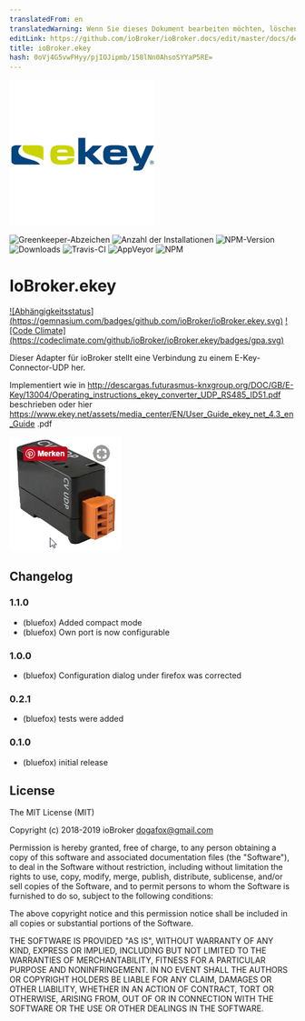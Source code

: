 ```yaml
---
translatedFrom: en
translatedWarning: Wenn Sie dieses Dokument bearbeiten möchten, löschen Sie bitte das Feld "translationsFrom". Andernfalls wird dieses Dokument automatisch erneut übersetzt
editLink: https://github.com/ioBroker/ioBroker.docs/edit/master/docs/de/adapterref/iobroker.ekey/README.md
title: ioBroker.ekey
hash: 0oVj4G5vwFHyy/pjIOJipmb/158lNn0AhsoSYYaP5RE=
---
```

![Logo](../../../en/adapterref/iobroker.ekey/admin/ekey.png)

![Greenkeeper-Abzeichen](https://badges.greenkeeper.io/ioBroker/ioBroker.ekey.svg)
![Anzahl der Installationen](http://iobroker.live/badges/ekey-stable.svg)
![NPM-Version](http://img.shields.io/npm/v/iobroker.ekey.svg)
![Downloads](https://img.shields.io/npm/dm/iobroker.ekey.svg)
![Travis-CI](http://img.shields.io/travis/ioBroker/ioBroker.ekey/master.svg)
![AppVeyor](https://ci.appveyor.com/api/projects/status/github/ioBroker/ioBroker.ekey?branch=master&svg=true)
![NPM](https://nodei.co/npm/iobroker.ekey.png?downloads=true)

# IoBroker.ekey
[![Abhängigkeitsstatus] (https://gemnasium.com/badges/github.com/ioBroker/ioBroker.ekey.svg)](https://gemnasium.com/github.com/ioBroker/ioBroker.ekey) [![Code Climate] (https://codeclimate.com/github/ioBroker/ioBroker.ekey/badges/gpa.svg)](https://codeclimate.com/github/ioBroker/ioBroker.ekey)

Dieser Adapter für ioBroker stellt eine Verbindung zu einem E-Key-Connector-UDP her.

Implementiert wie in http://descargas.futurasmus-knxgroup.org/DOC/GB/E-Key/13004/Operating_instructions_ekey_converter_UDP_RS485_ID51.pdf beschrieben oder hier https://www.ekey.net/assets/media_center/EN/User_Guide_ekey_net_4.3_en_Guide .pdf

![Bild](../../../en/adapterref/iobroker.ekey/img/ekey.png)

## Changelog

### 1.1.0
* (bluefox) Added compact mode
* (bluefox) Own port is now configurable

### 1.0.0
* (bluefox) Configuration dialog under firefox was corrected

### 0.2.1
* (bluefox) tests were added

### 0.1.0
* (bluefox) initial release

## License

The MIT License (MIT)

Copyright (c) 2018-2019 ioBroker <dogafox@gmail.com>

Permission is hereby granted, free of charge, to any person obtaining a copy
of this software and associated documentation files (the "Software"), to deal
in the Software without restriction, including without limitation the rights
to use, copy, modify, merge, publish, distribute, sublicense, and/or sell
copies of the Software, and to permit persons to whom the Software is
furnished to do so, subject to the following conditions:

The above copyright notice and this permission notice shall be included in all
copies or substantial portions of the Software.

THE SOFTWARE IS PROVIDED "AS IS", WITHOUT WARRANTY OF ANY KIND, EXPRESS OR
IMPLIED, INCLUDING BUT NOT LIMITED TO THE WARRANTIES OF MERCHANTABILITY,
FITNESS FOR A PARTICULAR PURPOSE AND NONINFRINGEMENT. IN NO EVENT SHALL THE
AUTHORS OR COPYRIGHT HOLDERS BE LIABLE FOR ANY CLAIM, DAMAGES OR OTHER
LIABILITY, WHETHER IN AN ACTION OF CONTRACT, TORT OR OTHERWISE, ARISING FROM,
OUT OF OR IN CONNECTION WITH THE SOFTWARE OR THE USE OR OTHER DEALINGS IN THE
SOFTWARE.